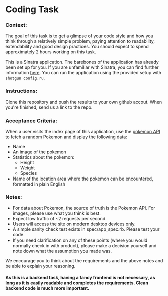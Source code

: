 # Coding Task

### Context:

The goal of this task is to get a glimpse of your code style and how you think through a relatively simple problem, paying attention to readability, extendability and good design practices. You should expect to spend approximately 2 hours working on this task.

This is a Sinatra application. The barebones of the application has already been set up for you. If you are unfamiliar with Sinatra, you can find further information [here](http://sinatrarb.com/). You can run the application using the provided setup with `shotgun config.ru`.

### Instructions:
Clone this repository and push the results to your own github accout. When you're finished, send us a link to the repo.

### Acceptance Criteria:
When a user visits the index page of this application, use the [pokemon API](https://pokeapi.co/docs/v2#pokemon) to fetch a random Pokemon and display the following data:

* Name
* An image of the pokemon
* Statistics about the pokemon:
   * Height
   * Weight
   * Species
* Name of the location area where the pokemon can be encountered, formatted in plain English

### Notes: 
* For data about Pokemon, the source of truth is the Pokemon API. For images, please use what you think is best.
* Expect low traffic of ~2 requests per second.
* Users will access the site on modern desktop devices only.
* A simple sanity check test exists in spec/app_spec.rb. Please test your code.
* If you need clarification on any of these points (where you would normally check in with product), please make a decision yourself and note down what the assumption you made was. 

We encourage you to think about the requirements and the above notes and be able to explain your reasoning. 

#### As this is a backend task, having a fancy frontend is not necessary, as long as it is easily readable and completes the requirements. Clean backend code is much more important.
